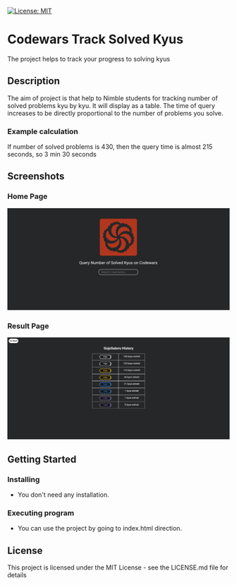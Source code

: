 [![License: MIT](https://img.shields.io/badge/License-MIT-yellow.svg)](https://opensource.org/licenses/MIT)
# Codewars Track Solved Kyus

The project helps to track your progress to solving kyus

## Description

The aim of project is that help to Nimble students for tracking number of solved problems kyu by kyu. It will display as a table. The time of query increases to be directly proportional to the number of problems you solve.

### Example calculation 
If number of solved problems is 430, then the query time is almost 215 seconds, so 3 min 30 seconds

## Screenshots
### Home Page
![Alt home page](./home_page.png)
### Result Page
![Alt result page](./result_page.png)
## Getting Started

### Installing

* You don't need any installation.

### Executing program

* You can use the project by going to index.html direction.

## License

This project is licensed under the MIT License - see the LICENSE.md file for details

